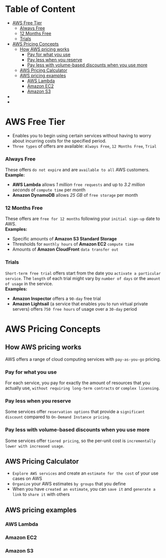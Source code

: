 # Table of Content
- [AWS Free Tier](#)
  - [Always Free](#)
  - [12 Months Free](#)
  - [Trials](#)
- [AWS Pricing Concepts](#)
  - [How AWS pricing works](#)
    - [Pay for what you use](#)
    - [Pay less when you reserve](#)
    - [Pay less with volume-based discounts when you use more](#)
  - [AWS Pricing Calculator](#)
  - [AWS pricing examples](#)
    - [AWS Lambda](#)
    - [Amazon EC2](#)
    - [Amazon S3](#)
- [](#)
- [](#)


# AWS Free Tier
- Enables you to begin using certain services without having to worry about incurring costs for the specified period.
- `Three types` of offers are available: `Always Free`, `12 Months Free`, `Trial`
### Always Free
These offers `do not expire` and are `available to all` AWS customers.  
**Example:**
- **AWS Lambda** allows *1 million* `free requests` and up to *3.2 million seconds* of `compute time` per month
- **Amazon DynamoDB** allows *25 GB* of `free storage` per month

### 12 Months Free
These offers are `free for 12 months` following your `initial sign-up` date to AWS.  
**Examples:**
- Specific amounts of **Amazon S3 Standard Storage**
- Thresholds for `monthly hours` of **Amazon EC2** `compute time`
- Amounts of **Amazon CloudFront** `data transfer out`

### Trials
`Short-term free trial` offers start from the date you `activate a particular service`. The `length` of each trial might vary by `number of days` or the `amount of usage` in the service.  
**Examples:**
- **Amazon Inspector** offers a `90-day` free trial
- **Amazon Lightsail** (a service that enables you to run virtual private servers) offers `750 free hours` of usage over a `30-day` period

# AWS Pricing Concepts

## How AWS pricing works
AWS offers a range of cloud computing services with `pay-as-you-go` pricing.

### Pay for what you use
For each service, you pay for exactly the amount of resources that you actually use, `without requiring long-term contracts` or `complex licensing`. 
### Pay less when you reserve
Some services offer `reservation options` that provide a `significant discount` compared to `On-Demand Instance pricing`.
### Pay less with volume-based discounts when you use more
Some services offer `tiered pricing`, so the per-unit cost is `incrementally lower with increased usage`.

## AWS Pricing Calculator
- `Explore AWS services` and create an `estimate for the cost` of your use cases on AWS
- `Organize` your AWS estimates `by groups` that you define
- When you have `created an estimate`, you can `save it` and `generate a link` to `share it` with others

## AWS pricing examples

### AWS Lambda

### Amazon EC2

### Amazon S3
